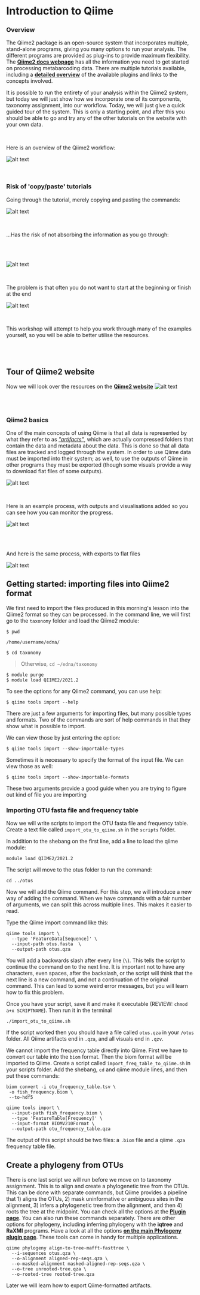 # Introduction to Qiime

### Overview 

The Qiime2 package is an open-source system that incorporates multiple, stand-alone programs, giving you many options to run your analysis. The different programs are provided as plug-ins to provide maximum flexibility. The <a href="https://docs.qiime2.org/2021.4/" target="_blank" rel="noopener noreferrer"><b>Qiime2 docs webpage</b></a> has all the information you need to get started on processing metabarcoding data. There are multiple tutorials available, including a <a href="https://docs.qiime2.org/2021.4/tutorials/overview/" target="_blank" rel="noopener noreferrer"><b>detailed overview</b></a> of the available plugins and links to the concepts involved. 

It is possible to run the entirety of your analysis within the Qiime2 system, but today we will just show how we incorporate one of its components, taxonomy assignment, into our workflow. Today, we will just give a quick guided tour of the system. This is only a starting point, and after this you should be able to go and try any of the other tutorials on the website with your own data.

<br>


Here is an overview of the Qiime2 workflow:

![alt text](images/qiime2pipeline.png)

<br>


### Risk of 'copy/paste' tutorials

Going through the tutorial, merely copying and pasting the commands:

![alt text](images/copyPaste.png)

<br>

...Has the risk of not absorbing the information as you go through:

<br><br>


![alt text](images/blackBox.png)

<br>

The problem is that often you do not want to start at the beginning or finish at the end

![alt text](images/customWorkflow.png)

<br>

This workshop will attempt to help you work through many of the examples yourself, so you will be able to better utilise the resources.

<br><br>

## Tour of Qiime2 website

Now we will look over the resources on the <a href="https://docs.qiime2.org/2021.4/" target="_blank" rel="noopener noreferrer"><b>Qiime2 website</b></a> 
![alt text](images/quickTour.png)

<br><br>

### Qiime2 basics

One of the main concepts of using Qiime is that all data is represented by what they refer to as <a href="https://docs.qiime2.org/2021.4/concepts/#data-files-qiime-2-artifacts" target="_blank" rel="noopener noreferrer"><i>"artifacts"</i></a>, which are actually compressed folders that contain the data and metadata about the data. This is done so that all data files are tracked and logged through the system. In order to use Qiime data must be imported into their system; as well, to use the outputs of Qiime in other programs they must be exported (though some visuals provide a way to download flat files of some outputs). 


![alt text](images/qii2datatypes.png)

<br>

Here is an example process, with outputs and visualisations added so you can see how you can monitor the progress.

![alt text](images/exampleProcess.png) 

<br><br>

And here is the same process, with exports to flat files

![alt text](images/exampleFlat.png)



## Getting started: importing files into Qiime2 format

We first need to import the files produced in this morning's lesson into the Qiime2 format so they can be processed. In the command line, we will first go to the `taxonomy` folder and load the Qiime2 module:

```
$ pwd

/home/username/edna/
```
```
$ cd taxonomy
```
>Otherwise, `cd ~/edna/taxonomy`


```
$ module purge
$ module load QIIME2/2021.2
```

To see the options for any Qiime2 command, you can use help:

```
$ qiime tools import --help
```



There are just a few arguments for importing files, but many possible types and formats. Two of the commands are sort of help commands in that they show what is possible to import.

We can view those by just entering the option:

```
$ qiime tools import --show-importable-types
```

Sometimes it is necessary to specify the format of the input file. We can view those as well:

```
$ qiime tools import --show-importable-formats
```

These two arguments provide a good guide when you are trying to figure out kind of file you are importing



### Importing OTU fasta file and frequency table

Now we will write scripts to import the OTU fasta file and frequency table. Create a text file called `import_otu_to_qiime.sh` in the `scripts` folder. 

In addition to the shebang on the first line, add a line to load the qiime module:


```
module load QIIME2/2021.2
```

The script will move to the otus folder to run the command:

```
cd ../otus
```

Now we will add the Qiime command. For this step, we will introduce a new way of adding the command. When we have commands with a fair number of arguments, we can split this across multiple lines. This makes it easier to read. 

Type the Qiime import command like this:


```
qiime tools import \
  --type 'FeatureData[Sequence]' \
  --input-path otus.fasta  \
  --output-path otus.qza
```

You will add a backwards slash after every line (`\`). This tells the script to continue the command on to the next line. It is important not to have any characters, even spaces, after the backslash, or the script will think that the next line is a new command, and not a continuation of the original command. This can lead to some weird error messages, but you will learn how to fix this problem.


Once you have your script, save it and make it executable (REVIEW: `chmod a+x SCRIPTNAME`). Then run it in the terminal

```
./import_otu_to_qiime.sh
```

If the script worked then you should have a file called `otus.qza` in your `/otus` folder. All Qiime artifacts end in `.qza`, and all visuals end in `.qzv`.



We cannot import the frequency table directly into Qiime. First we have to convert our table into the `biom` format. Then the biom format will be imported to Qiime. Create a script called `import_freq_table_to_qiime.sh` in your scripts folder. Add the shebang, `cd` and qiime module lines, and then put these commands:

```
biom convert -i otu_frequency_table.tsv \
 -o fish_frequency.biom \
 --to-hdf5

qiime tools import \
  --input-path fish_frequency.biom \
  --type 'FeatureTable[Frequency]' \
  --input-format BIOMV210Format \
  --output-path otu_frequency_table.qza

```

The output of this script should be two files: a `.biom` file and a qiime `.qza` frequency table file. 




## Create a phylogeny from OTUs

There is one last script we will run before we move on to taxonomy assignment. This is to align and create a phylogenetic tree from the OTUs. This can be done with separate commands, but Qiime provides a pipeline that 1) aligns the OTUs, 2) mask uninformative or ambiguous sites in the alignment, 3) infers a phylogenetic tree from the alignment, and then 4) roots the tree at the midpoint. You can check all the options at the <a href="https://docs.qiime2.org/2021.4/plugins/available/phylogeny/align-to-tree-mafft-fasttree/" target="_blank" rel="noopener noreferrer"><b>Plugin page</b></a>. You can also run these commands separately. There are other options for phylogeny, including inferring phylogeny with the **iqtree** and **RaXMl** programs. Have a look at all the options <a href="https://docs.qiime2.org/2021.4/plugins/available/phylogeny/" target="_blank" rel="noopener noreferrer"><b>on the main Phylogeny plugin page</b></a>. These tools can come in handy for multiple applications.  

```
qiime phylogeny align-to-tree-mafft-fasttree \
  --i-sequences otus.qza \
  --o-alignment aligned-rep-seqs.qza \
  --o-masked-alignment masked-aligned-rep-seqs.qza \
  --o-tree unrooted-tree.qza \
  --o-rooted-tree rooted-tree.qza
```

Later we will learn how to export Qiime-formatted artifacts. 

